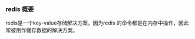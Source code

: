 ### redis 概要
redis是一个key-value存储解决方案，因为redis 的命令都是在内存中操作，因此常被用作缓存数据的解决方案。
<!--stackedit_data:
eyJoaXN0b3J5IjpbLTMxMzk4OTYyNV19
-->